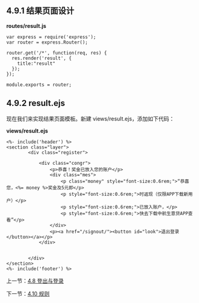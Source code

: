 ## 4.9.1 结果页面设计


**routes/result.js**

```
var express = require('express');
var router = express.Router();

router.get('/*', function(req, res) {
  res.render('result', {
    title:"result"
  });
});

module.exports = router;
```

## 4.9.2 result.ejs

现在我们来实现结果页面模板。新建 views/result.ejs，添加如下代码：

**views/result.ejs**

```
<%- include('header') %>
<section class="layer">
		<div class="register">
			
			<div class="congr">
				<p>恭喜！奖金已放入您的账户</p>				
				<div class="mes">
					<p class="money" style="font-size:0.6rem;">“恭喜您，<%= money %>奖金及5元即</p>
					<p style="font-size:0.6rem;">时返现（仅限APP下载新用户）</p>
					<p style="font-size:0.6rem;">已放入账户，</p> 
					<p style="font-size:0.6rem;">快去下载中航生意贷APP查看”</p>
				</div>
				<p><a href="/signout/"><button id="look">退出登录</button></a></p>
			</div>
			
			
		</div>
</section>
<%- include('footer') %>
```



上一节：[4.8 登出与登录](https://github.com/se7en-1992/lottery/blob/master/book/4.8%20%E7%99%BB%E5%87%BA%E4%B8%8E%E7%99%BB%E5%BD%95.md)

下一节：[4.10 规则](https://github.com/se7en-1992/lottery/blob/master/book/4.10%20%E8%A7%84%E5%88%99.md)
